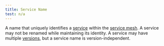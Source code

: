 ```yaml
---
title: Service Name
test: n/a
---
```


A name that uniquely identifies a [service](/pt-br/docs/reference/glossary/#service) within the [service mesh](/pt-br/docs/reference/glossary/#service-mesh).
A service may not be renamed while maintaining its identity.
A service may have multiple [versions](/pt-br/docs/reference/glossary/#service-version), but a service name is version-independent.
